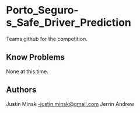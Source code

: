 # Porto_Seguro-s_Safe_Driver_Prediction
Teams github for the competition. 

## Know Problems
None at this time.

## Authors

Justin Minsk -justin.minsk@gmail.com
Jerrin
Andrew
